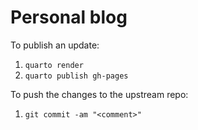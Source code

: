 # Personal blog 

To publish an update:
1. `quarto render`
1. `quarto publish gh-pages`

To push the changes to the upstream repo:
1. `git commit -am "<comment>"`
